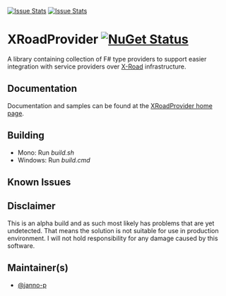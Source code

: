 [![Issue Stats](http://issuestats.com/github/janno-p/XRoadProvider/badge/issue)](http://issuestats.com/github/janno-p/XRoadProvider)
[![Issue Stats](http://issuestats.com/github/janno-p/XRoadProvider/badge/pr)](http://issuestats.com/github/janno-p/XRoadProvider)

# XRoadProvider [![NuGet Status](http://img.shields.io/nuget/v/XRoadProvider.svg?style=flat)](https://www.nuget.org/packages/XRoadProvider/)

A library containing collection of F# type providers to support easier integration with service providers over
[X-Road](http://x-road.eu) infrastructure.

## Documentation

Documentation and samples can be found at the [XRoadProvider home page](http://janno-p.github.com/XRoadProvider/).

## Building

* Mono: Run *build.sh*
* Windows: Run *build.cmd*

## Known Issues

## Disclaimer

This is an alpha build and as such most likely has problems that are yet undetected. That means the solution is not suitable
for use in production environment. I will not hold responsibility for any damage caused by this software.

## Maintainer(s)

* [@janno-p](https://github.com/janno-p)
